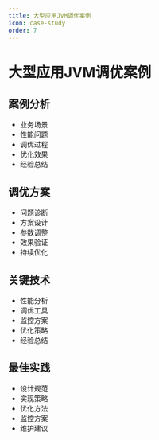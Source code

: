 ```yaml
---
title: 大型应用JVM调优案例
icon: case-study
order: 7
---
```


# 大型应用JVM调优案例

## 案例分析
- 业务场景
- 性能问题
- 调优过程
- 优化效果
- 经验总结

## 调优方案
- 问题诊断
- 方案设计
- 参数调整
- 效果验证
- 持续优化

## 关键技术
- 性能分析
- 调优工具
- 监控方案
- 优化策略
- 经验总结

## 最佳实践
- 设计规范
- 实现策略
- 优化方法
- 监控方案
- 维护建议
